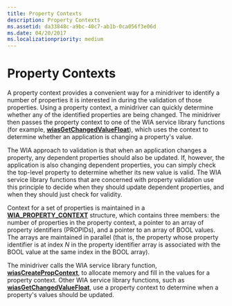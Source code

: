```yaml
---
title: Property Contexts
description: Property Contexts
ms.assetid: da33848c-a9bc-40c7-ab1b-0ca056f3e06d
ms.date: 04/20/2017
ms.localizationpriority: medium
---
```


# Property Contexts





A property context provides a convenient way for a minidriver to identify a number of properties it is interested in during the validation of those properties. Using a property context, a minidriver can quickly determine whether any of the identified properties are being changed. The minidriver then passes the property context to one of the WIA service library functions (for example, [**wiasGetChangedValueFloat**](https://docs.microsoft.com/windows-hardware/drivers/ddi/wiamdef/nf-wiamdef-wiasgetchangedvaluefloat)), which uses the context to determine whether an application is changing a property's value.

The WIA approach to validation is that when an application changes a property, any dependent properties should also be updated. If, however, the application is also changing dependent properties, you can simply check the top-level property to determine whether its new value is valid. The WIA service library functions that are concerned with property validation use this principle to decide when they should update dependent properties, and when they should just check for validity.

Context for a set of properties is maintained in a [**WIA\_PROPERTY\_CONTEXT**](https://docs.microsoft.com/windows-hardware/drivers/ddi/wiamindr_lh/ns-wiamindr_lh-_wia_property_context) structure, which contains three members: the number of properties in the property context, a pointer to an array of property identifiers (PROPIDs), and a pointer to an array of BOOL values. The arrays are maintained in parallel (that is, the property whose property identifier is at index *N* in the property identifier array is associated with the BOOL value at the same index in the BOOL array).

The minidriver calls the WIA service library function, [**wiasCreatePropContext**](https://docs.microsoft.com/windows-hardware/drivers/ddi/wiamdef/nf-wiamdef-wiascreatepropcontext), to allocate memory and fill in the values for a property context. Other WIA service library functions, such as [**wiasGetChangedValueFloat**](https://docs.microsoft.com/windows-hardware/drivers/ddi/wiamdef/nf-wiamdef-wiasgetchangedvaluefloat), use a property context to determine when a property's values should be updated.

 

 




